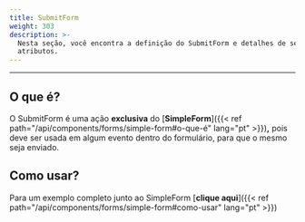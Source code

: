 ```yaml
---
title: SubmitForm
weight: 303
description: >-
  Nesta seção, você encontra a definição do SubmitForm e detalhes de seus
  atributos.
---
```


---

## O que é?

O SubmitForm é uma ação **exclusiva** do [**SimpleForm**]({{< ref path="/api/components/forms/simple-form#o-que-é" lang="pt" >}})**,** pois deve ser usada em algum evento dentro do formulário, para que o mesmo seja enviado.

## Como usar?

Para um exemplo completo junto ao SimpleForm [**clique aqui**]({{< ref path="/api/components/forms/simple-form#como-usar" lang="pt" >}})
